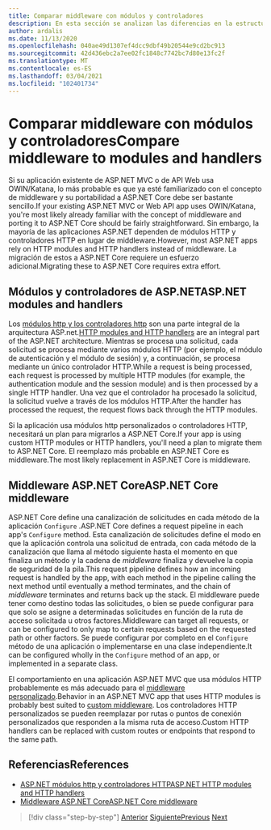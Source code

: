 ```yaml
---
title: Comparar middleware con módulos y controladores
description: En esta sección se analizan las diferencias en la estructura de las aplicaciones de ASP.NET que usan controladores y módulos con ASP.NET Core aplicaciones que definen el middleware para sus canalizaciones de control de solicitudes.
author: ardalis
ms.date: 11/13/2020
ms.openlocfilehash: 040ae49d1307ef4dcc9dbf49b20544e9cd2bc913
ms.sourcegitcommit: 42d436ebc2a7ee02fc1848c7742bc7d80e13fc2f
ms.translationtype: MT
ms.contentlocale: es-ES
ms.lasthandoff: 03/04/2021
ms.locfileid: "102401734"
---
```

# <a name="compare-middleware-to-modules-and-handlers"></a><span data-ttu-id="77efb-103">Comparar middleware con módulos y controladores</span><span class="sxs-lookup"><span data-stu-id="77efb-103">Compare middleware to modules and handlers</span></span>

<span data-ttu-id="77efb-104">Si su aplicación existente de ASP.NET MVC o de API Web usa OWIN/Katana, lo más probable es que ya esté familiarizado con el concepto de middleware y su portabilidad a ASP.NET Core debe ser bastante sencillo.</span><span class="sxs-lookup"><span data-stu-id="77efb-104">If your existing ASP.NET MVC or Web API app uses OWIN/Katana, you're most likely already familiar with the concept of middleware and porting it to ASP.NET Core should be fairly straightforward.</span></span> <span data-ttu-id="77efb-105">Sin embargo, la mayoría de las aplicaciones ASP.NET dependen de módulos HTTP y controladores HTTP en lugar de middleware.</span><span class="sxs-lookup"><span data-stu-id="77efb-105">However, most ASP.NET apps rely on HTTP modules and HTTP handlers instead of middleware.</span></span> <span data-ttu-id="77efb-106">La migración de estos a ASP.NET Core requiere un esfuerzo adicional.</span><span class="sxs-lookup"><span data-stu-id="77efb-106">Migrating these to ASP.NET Core requires extra effort.</span></span>

## <a name="aspnet-modules-and-handlers"></a><span data-ttu-id="77efb-107">Módulos y controladores de ASP.NET</span><span class="sxs-lookup"><span data-stu-id="77efb-107">ASP.NET modules and handlers</span></span>

<span data-ttu-id="77efb-108">Los [módulos http y los controladores http](/troubleshoot/aspnet/http-modules-handlers) son una parte integral de la arquitectura ASP.net.</span><span class="sxs-lookup"><span data-stu-id="77efb-108">[HTTP modules and HTTP handlers](/troubleshoot/aspnet/http-modules-handlers) are an integral part of the ASP.NET architecture.</span></span> <span data-ttu-id="77efb-109">Mientras se procesa una solicitud, cada solicitud se procesa mediante varios módulos HTTP (por ejemplo, el módulo de autenticación y el módulo de sesión) y, a continuación, se procesa mediante un único controlador HTTP.</span><span class="sxs-lookup"><span data-stu-id="77efb-109">While a request is being processed, each request is processed by multiple HTTP modules (for example, the authentication module and the session module) and is then processed by a single HTTP handler.</span></span> <span data-ttu-id="77efb-110">Una vez que el controlador ha procesado la solicitud, la solicitud vuelve a través de los módulos HTTP.</span><span class="sxs-lookup"><span data-stu-id="77efb-110">After the handler has processed the request, the request flows back through the HTTP modules.</span></span>

<span data-ttu-id="77efb-111">Si la aplicación usa módulos http personalizados o controladores HTTP, necesitará un plan para migrarlos a ASP.NET Core.</span><span class="sxs-lookup"><span data-stu-id="77efb-111">If your app is using custom HTTP modules or HTTP handlers, you'll need a plan to migrate them to ASP.NET Core.</span></span> <span data-ttu-id="77efb-112">El reemplazo más probable en ASP.NET Core es middleware.</span><span class="sxs-lookup"><span data-stu-id="77efb-112">The most likely replacement in ASP.NET Core is middleware.</span></span>

## <a name="aspnet-core-middleware"></a><span data-ttu-id="77efb-113">Middleware ASP.NET Core</span><span class="sxs-lookup"><span data-stu-id="77efb-113">ASP.NET Core middleware</span></span>

<span data-ttu-id="77efb-114">ASP.NET Core define una canalización de solicitudes en cada método de la aplicación `Configure` .</span><span class="sxs-lookup"><span data-stu-id="77efb-114">ASP.NET Core defines a request pipeline in each app's `Configure` method.</span></span> <span data-ttu-id="77efb-115">Esta canalización de solicitudes define el modo en que la aplicación controla una solicitud de entrada, con cada método de la canalización que llama al método siguiente hasta el momento en que finaliza un método y la cadena de *middleware* finaliza y devuelve la copia de seguridad de la pila.</span><span class="sxs-lookup"><span data-stu-id="77efb-115">This request pipeline defines how an incoming request is handled by the app, with each method in the pipeline calling the next method until eventually a method terminates, and the chain of *middleware* terminates and returns back up the stack.</span></span> <span data-ttu-id="77efb-116">El middleware puede tener como destino todas las solicitudes, o bien se puede configurar para que solo se asigne a determinadas solicitudes en función de la ruta de acceso solicitada u otros factores.</span><span class="sxs-lookup"><span data-stu-id="77efb-116">Middleware can target all requests, or can be configured to only map to certain requests based on the requested path or other factors.</span></span> <span data-ttu-id="77efb-117">Se puede configurar por completo en el `Configure` método de una aplicación o implementarse en una clase independiente.</span><span class="sxs-lookup"><span data-stu-id="77efb-117">It can be configured wholly in the `Configure` method of an app, or implemented in a separate class.</span></span>

<span data-ttu-id="77efb-118">El comportamiento en una aplicación ASP.NET MVC que usa módulos HTTP probablemente es más adecuado para el [middleware personalizado](/aspnet/core/fundamentals/middleware/?preserve-view=true&view=aspnetcore-3.1).</span><span class="sxs-lookup"><span data-stu-id="77efb-118">Behavior in an ASP.NET MVC app that uses HTTP modules is probably best suited to [custom middleware](/aspnet/core/fundamentals/middleware/?preserve-view=true&view=aspnetcore-3.1).</span></span> <span data-ttu-id="77efb-119">Los controladores HTTP personalizados se pueden reemplazar por rutas o puntos de conexión personalizados que responden a la misma ruta de acceso.</span><span class="sxs-lookup"><span data-stu-id="77efb-119">Custom HTTP handlers can be replaced with custom routes or endpoints that respond to the same path.</span></span>

## <a name="references"></a><span data-ttu-id="77efb-120">Referencias</span><span class="sxs-lookup"><span data-stu-id="77efb-120">References</span></span>

- [<span data-ttu-id="77efb-121">ASP.NET módulos http y controladores HTTP</span><span class="sxs-lookup"><span data-stu-id="77efb-121">ASP.NET HTTP modules and HTTP handlers</span></span>](/troubleshoot/aspnet/http-modules-handlers)
- [<span data-ttu-id="77efb-122">Middleware ASP.NET Core</span><span class="sxs-lookup"><span data-stu-id="77efb-122">ASP.NET Core middleware</span></span>](/aspnet/core/fundamentals/middleware/?preserve-view=true&view=aspnetcore-3.1)

>[!div class="step-by-step"]
><span data-ttu-id="77efb-123">[Anterior](dependency-injection-differences.md)
>[Siguiente](configuration-differences.md)</span><span class="sxs-lookup"><span data-stu-id="77efb-123">[Previous](dependency-injection-differences.md)
[Next](configuration-differences.md)</span></span>
